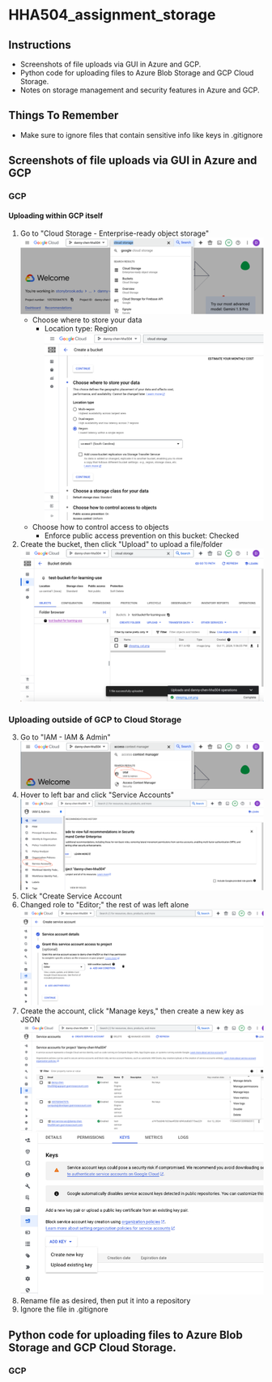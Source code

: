 # HHA504_assignment_storage

## Instructions
* Screenshots of file uploads via GUI in Azure and GCP.
* Python code for uploading files to Azure Blob Storage and GCP Cloud Storage.
* Notes on storage management and security features in Azure and GCP.

## Things To Remember
* Make sure to ignore files that contain sensitive info like keys in .gitignore

## Screenshots of file uploads via GUI in Azure and GCP
### GCP

#### Uploading within GCP itself
1. Go to "Cloud Storage - Enterprise-ready object storage"
![Click "Cloud Storage - Enterprise-ready object storage"](img/gcp/upload_process_1.png)
    * Choose where to store your data
        * Location type: Region
![Select "region" for location type ](img/gcp/upload_process_2.png)
    * Choose how to control access to objects
        * Enforce public access prevention on this bucket: Checked
2. Create the bucket, then click "Upload" to upload a file/folder
![uploaded a file](img/gcp/upload_process_3.png)

### Uploading outside of GCP to Cloud Storage
3. Go to "IAM - IAM & Admin"
![Click "IAM - IAM & Admin" in search bar](img/gcp/upload_process_4.png)
4. Hover to left bar and click "Service Accounts"
![Hover to left bar and click "Service Accounts"](img/gcp/upload_process_5.png)
5. Click "Create Service Account
6. Changed role to "Editor;" the rest of was left alone
![Changed role to "Editor"](img/gcp/upload_process_6.png)
7. Create the account, click "Manage keys," then create a new key as JSON
![Click "Manage keys"](img/gcp/upload_process_7.png)
![Created a JSON key](img/gcp/upload_process_8.png)
8. Rename file as desired, then put it into a repository
9. Ignore the file in .gitignore

## Python code for uploading files to Azure Blob Storage and GCP Cloud Storage.
### GCP
